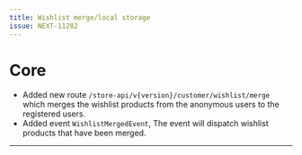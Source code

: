 ```yaml
---
title: Wishlist merge/local storage
issue: NEXT-11282
---
```

# Core
*  Added new route `/store-api/v{version}/customer/wishlist/merge` which merges the wishlist products from the anonymous users to the registered users.
*  Added event `WishlistMergedEvent`, The event will dispatch wishlist products that have been merged.
___

